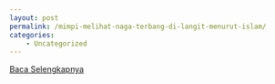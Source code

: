 ```yaml
---
layout: post
permalink: /mimpi-melihat-naga-terbang-di-langit-menurut-islam/
categories:
    - Uncategorized
---
```


[Baca Selengkapnya](/03)